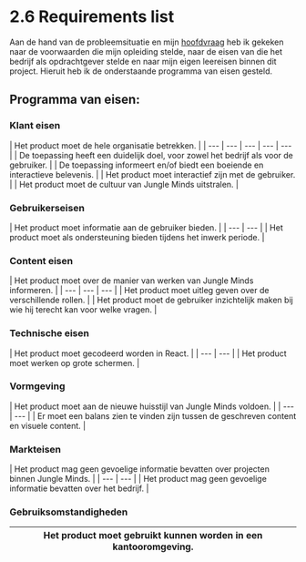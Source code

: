 # 2.6 Requirements list

Aan de hand van de probleemsituatie en mijn [hoofdvraag](../1.-introductie/1.4-onderzoeksvragen.md#hoofdvraag) heb ik gekeken naar de voorwaarden die mijn opleiding stelde, naar de eisen van die het bedrijf als opdrachtgever stelde en naar mijn eigen leereisen binnen dit project. Hieruit heb ik de onderstaande programma van eisen gesteld.

## Programma van eisen: 

### Klant eisen

| Het product moet de hele organisatie betrekken.  |
| --- | --- | --- | --- | --- |
| De toepassing heeft een duidelijk doel, voor zowel het bedrijf als voor de gebruiker.  |
| De toepassing informeert en/of biedt een boeiende en interactieve belevenis.  |
| Het product moet interactief zijn met de gebruiker.  |
| Het product moet de cultuur van Jungle Minds uitstralen.  |

### Gebruikerseisen

| Het product moet informatie aan de gebruiker bieden.  |
| --- | --- |
| Het product moet als ondersteuning bieden tijdens het inwerk periode. |

### Content eisen 

| Het product moet over de manier van werken van Jungle Minds informeren. |
| --- | --- | --- |
| Het product moet uitleg geven over de verschillende rollen. |
| Het product moet de gebruiker inzichtelijk maken bij wie hij terecht kan voor welke vragen. |

### Technische eisen 

| Het product moet gecodeerd worden in React. |
| --- | --- |
| Het product moet werken op grote schermen.  |

### Vormgeving

| Het product moet aan de nieuwe huisstijl van Jungle Minds voldoen.  |
| --- | --- |
| Er moet een balans zien te vinden zijn tussen de geschreven content en visuele content.  |

### Markteisen

| Het product mag geen gevoelige informatie bevatten over projecten binnen Jungle Minds. |
| --- | --- |
| Het product mag geen gevoelige informatie bevatten over het bedrijf. |

### Gebruiksomstandigheden

| Het product moet gebruikt kunnen worden in een kantooromgeving. |
| --- |






### 


